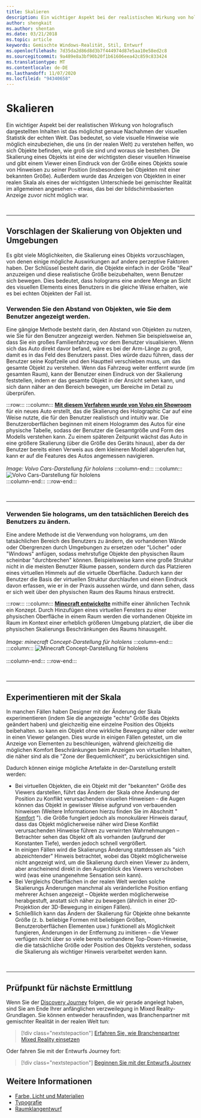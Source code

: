 ```yaml
---
title: Skalieren
description: Ein wichtiger Aspekt bei der realistischen Wirkung von holografisch dargestellten Inhalten ist das möglichst genaue Nachahmen der visuellen Statistik der echten Welt.
author: shengkait
ms.author: shentan
ms.date: 03/21/2018
ms.topic: article
keywords: Gemischte Windows-Realität, Stil, Entwurf
ms.openlocfilehash: 7d35da2d86d8d3b7f444974d87e5aa10e58ed2c8
ms.sourcegitcommit: 9a489e8a3bf90b20f1b61606eea42c859c833424
ms.translationtype: MT
ms.contentlocale: de-DE
ms.lasthandoff: 11/07/2020
ms.locfileid: "94340658"
---
```

# <a name="scale"></a>Skalieren

Ein wichtiger Aspekt bei der realistischen Wirkung von holografisch dargestellten Inhalten ist das möglichst genaue Nachahmen der visuellen Statistik der echten Welt. Das bedeutet, so viele visuelle Hinweise wie möglich einzubeziehen, die uns (in der realen Welt) zu verstehen helfen, wo sich Objekte befinden, wie groß sie sind und woraus sie bestehen. Die Skalierung eines Objekts ist eine der wichtigsten dieser visuellen Hinweise und gibt einem Viewer einen Eindruck von der Größe eines Objekts sowie von Hinweisen zu seiner Position (insbesondere bei Objekten mit einer bekannten Größe). Außerdem wurde das Anzeigen von Objekten in einer realen Skala als eines der wichtigsten Unterschiede bei gemischter Realität im allgemeinen angesehen – etwas, das bei der bildschirmbasierten Anzeige zuvor nicht möglich war.

<br>

---

## <a name="how-to-suggest-the-scale-of-objects-and-environments"></a>Vorschlagen der Skalierung von Objekten und Umgebungen

Es gibt viele Möglichkeiten, die Skalierung eines Objekts vorzuschlagen, von denen einige mögliche Auswirkungen auf andere perzeptive Faktoren haben. Der Schlüssel besteht darin, die Objekte einfach in der Größe "Real" anzuzeigen und diese realistische Größe beizubehalten, wenn Benutzer sich bewegen. Dies bedeutet, dass holograms eine andere Menge an Sicht des visuellen Elements eines Benutzers in die gleiche Weise erhalten, wie es bei echten Objekten der Fall ist.

### <a name="utilize-the-distance-of-objects-as-they-are-presented-to-the-user"></a>Verwenden Sie den Abstand von Objekten, wie Sie dem Benutzer angezeigt werden.

Eine gängige Methode besteht darin, den Abstand von Objekten zu nutzen, wie Sie für den Benutzer angezeigt werden. Nehmen Sie beispielsweise an, dass Sie ein großes Familienfahrzeug vor dem Benutzer visualisieren. Wenn sich das Auto direkt davor befand, wäre es bei der Arm-Länge zu groß, damit es in das Feld des Benutzers passt. Dies würde dazu führen, dass der Benutzer seine Kopfzeile und den Hauptteil verschieben muss, um das gesamte Objekt zu verstehen. Wenn das Fahrzeug weiter entfernt wurde (im gesamten Raum), kann der Benutzer einen Eindruck von der Skalierung feststellen, indem er das gesamte Objekt in der Ansicht sehen kann, und sich dann näher an den Bereich bewegen, um Bereiche im Detail zu überprüfen.

:::row:::
    :::column:::
        **[Mit diesem Verfahren wurde von Volvo ein Showroom](https://www.youtube.com/watch?v=DilzwF90vec)** für ein neues Auto erstellt, das die Skalierung des Holographic Car auf eine Weise nutzte, die für den Benutzer realistisch und intuitiv war. Die Benutzeroberflächen beginnen mit einem Hologramm des Autos für eine physische Tabelle, sodass der Benutzer die Gesamtgröße und Form des Modells verstehen kann. Zu einem späteren Zeitpunkt wächst das Auto in eine größere Skalierung (über die Größe des Geräts hinaus), aber da der Benutzer bereits einen Verweis aus dem kleineren Modell abgerufen hat, kann er auf die Features des Autos angemessen navigieren.<br>
        <br>
        *Image: Volvo Cars-Darstellung für hololens*
    :::column-end:::
        :::column:::
       ![Volvo Cars-Darstellung für hololens](images/volvo-cars-microsoft-hololens-experience01-640px.jpg)<br>
    :::column-end:::
:::row-end:::


<br>

---

### <a name="use-holograms-to-modify-the-users-real-space"></a>Verwenden Sie holograms, um den tatsächlichen Bereich des Benutzers zu ändern.

Eine andere Methode ist die Verwendung von holograms, um den tatsächlichen Bereich des Benutzers zu ändern, die vorhandenen Wände oder Obergrenzen durch Umgebungen zu ersetzen oder "Löcher" oder "Windows" anfügen, sodass mehrstufige Objekte den physischen Raum scheinbar "durchbrechen" können. Beispielsweise kann eine große Struktur nicht in die meisten Benutzer Räume passen, sondern durch das Platzieren eines virtuellen Himmels auf die virtuelle Oberfläche. Dadurch kann der Benutzer die Basis der virtuellen Struktur durchlaufen und einen Eindruck davon erfassen, wie er in der Praxis aussehen würde, und dann sehen, dass er sich weit über den physischen Raum des Raums hinaus erstreckt.

:::row:::
    :::column:::
        **[Minecraft entwickelte](https://minecraft.net/)** mithilfe einer ähnlichen Technik ein Konzept. Durch Hinzufügen eines virtuellen Fensters zu einer physischen Oberfläche in einem Raum werden die vorhandenen Objekte im Raum im Kontext einer erheblich größeren Umgebung platziert, die über die physischen Skalierungs Beschränkungen des Raums hinausgeht.<br>
        <br>
        *Image: minecraft Concept-Darstellung für hololens*
    :::column-end:::
        :::column:::
       ![Minecraft Concept-Darstellung für hololens](images/800px-minecraftwindow-640px.jpg)<br><br>
    :::column-end:::
:::row-end:::


<br>

---


## <a name="experimenting-with-scale"></a>Experimentieren mit der Skala

In manchen Fällen haben Designer mit der Änderung der Skala experimentieren (indem Sie die angezeigte "echte" Größe des Objekts geändert haben) und gleichzeitig eine einzelne Position des Objekts beibehalten. so kann ein Objekt ohne wirkliche Bewegung näher oder weiter in einen Viewer gelangen. Dies wurde in einigen Fällen getestet, um die Anzeige von Elementen zu beschleunigen, während gleichzeitig die möglichen Komfort Beschränkungen beim Anzeigen von virtuellen Inhalten, die näher sind als die "Zone der Bequemlichkeit", zu berücksichtigen sind.

Dadurch können einige mögliche Artefakte in der-Darstellung erstellt werden:
* Bei virtuellen Objekten, die ein Objekt mit der "bekannten" Größe des Viewers darstellen, führt das Ändern der Skala ohne Änderung der Position zu Konflikt verursachenden visuellen Hinweisen – die Augen können das Objekt in gewisser Weise aufgrund von verbauenden hinweisen (Weitere Informationen hierzu finden Sie im Abschnitt " [Komfort](comfort.md) "). die Größe fungiert jedoch als monokulärer Hinweis darauf, dass das Objekt möglicherweise näher wird Diese Konflikt verursachenden Hinweise führen zu verwirrten Wahrnehmungen – Betrachter sehen das Objekt oft als vorhanden (aufgrund der Konstanten Tiefe), werden jedoch schnell vergrößert.
* In einigen Fällen wird die Skalierungs Änderung stattdessen als "sich abzeichtender" Hinweis betrachtet, wobei das Objekt möglicherweise nicht angezeigt wird, um die Skalierung durch einen Viewer zu ändern, aber anscheinend direkt in den Augenblick des Viewers verschoben wird (was eine unangenehme Sensation sein kann).
* Bei Vergleichs Oberflächen in der realen Welt werden solche Skalierungs Änderungen manchmal als veränderliche Position entlang mehrerer Achsen angezeigt – Objekte werden möglicherweise herabgestuft, anstatt sich näher zu bewegen (ähnlich in einer 2D-Projektion der 3D-Bewegung in einigen Fällen).
* Schließlich kann das Ändern der Skalierung für Objekte ohne bekannte Größe (z. b. beliebige Formen mit beliebigen Größen, Benutzeroberflächen Elementen usw.) funktionell als Möglichkeit fungieren, Änderungen in der Entfernung zu imitieren – die Viewer verfügen nicht über so viele bereits vorhandene Top-Down-Hinweise, die die tatsächliche Größe oder Position des Objekts verstehen, sodass die Skalierung als wichtiger Hinweis verarbeitet werden kann.

<br>

---

## <a name="next-discovery-checkpoint"></a>Prüfpunkt für nächste Ermittlung

Wenn Sie der [Discovery Journey](../discover/get-started-with-mr.md) folgen, die wir gerade angelegt haben, sind Sie am Ende Ihrer anfänglichen verzweilegung in Mixed Reality-Grundlagen. Sie können entweder herausfinden, was Branchenpartner mit gemischter Realität in der realen Welt tun: 

> [!div class="nextstepaction"]
> [Erfahren Sie, wie Branchenpartner Mixed Reality einsetzen](../discover/get-started-with-mr.md#see-how-industry-partners-are-using-mixed-reality)

Oder fahren Sie mit der Entwurfs Journey fort:

> [!div class="nextstepaction"]
> [Beginnen Sie mit der Entwurfs Journey](../design/design.md)

## <a name="see-also"></a>Weitere Informationen
* [Farbe, Licht und Materialien](../color,-light-and-materials.md)
* [Typografie](typography.md)
* [Raumklangentwurf](spatial-sound-design.md)
